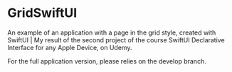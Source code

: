 # GridSwiftUI
An example of an application with a page in the grid style, created with SwiftUI | My result of the second project of the course SwiftUI Declarative Interface for any Apple Device, on Udemy.

For the full application version, please relies on the develop branch.
